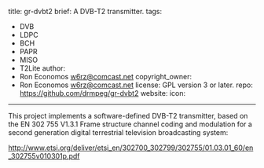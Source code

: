 title: gr-dvbt2
brief: A DVB-T2 transmitter.
tags:
  - DVB
  - LDPC
  - BCH
  - PAPR
  - MISO
  - T2Lite
author:
  - Ron Economos <w6rz@comcast.net>
copyright_owner:
  - Ron Economos <w6rz@comcast.net>
license: GPL version 3 or later.
repo: https://github.com/drmpeg/gr-dvbt2
website:
icon:
---
This project implements a software-defined DVB-T2 transmitter, based on the EN 302 755 V1.3.1 Frame structure channel coding and modulation for a second generation digital terrestrial television broadcasting system:

<http://www.etsi.org/deliver/etsi_en/302700_302799/302755/01.03.01_60/en_302755v010301p.pdf>


